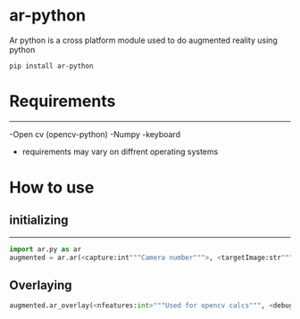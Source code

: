 # ar-python

Ar python is a cross platform module used to do augmented reality using python

`pip install ar-python`

# Requirements
----
-Open cv (opencv-python)
-Numpy
-keyboard
* requirements may vary on diffrent operating systems

# How to use 
## initializing
-----------
```py
import ar.py as ar
augmented = ar.ar(<capture:int"""Camera number""">, <targetImage:str"""location of the image to replace""">, <overlayImage:str"""Image to overlay""", >)
```
## Overlaying
```py
augmented.ar_overlay(<nfeatures:int>"""Used for opencv calcs""", <debug:bool>"""choosing to debug or not""", <confidence:int"""confidence of the ai model""">,<displayName:str"""Title for the window of the app""">, <exit:str"""key to exit the program""">)
```